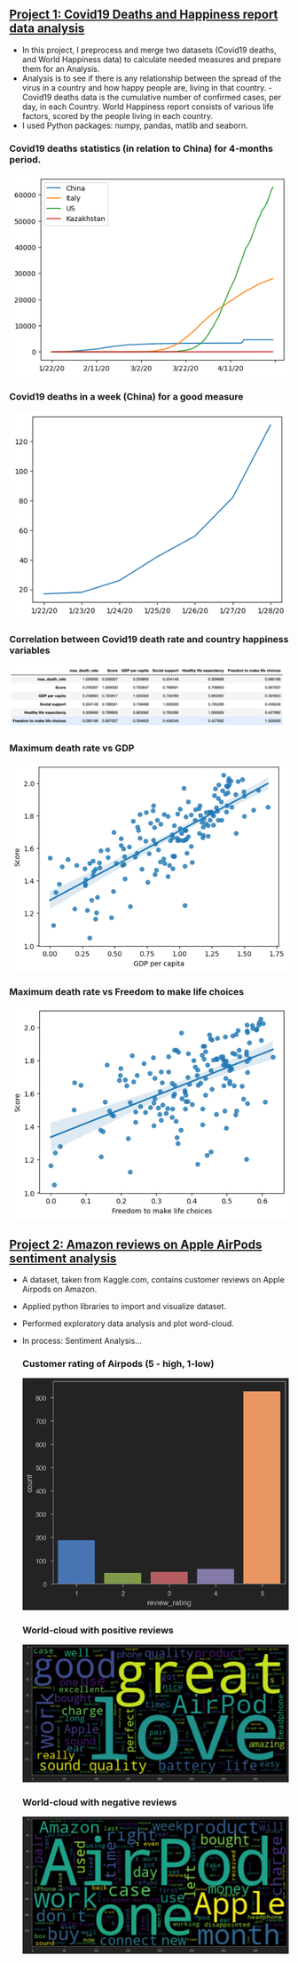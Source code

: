 
## [Project 1: Covid19 Deaths and Happiness report data analysis](https://github.com/arna-t/Covid19_deaths_Happiness_report)

- In this project, I preprocess and merge two datasets (Covid19 deaths, and World Happiness data) to calculate needed measures and prepare them for an Analysis.
- Analysis is to see if there is any relationship between the spread of the virus in a country and how happy people are, living in that country. - Covid19 deaths data is the cumulative number of confirmed cases, per day, in each Country. World Happiness report consists of various life factors, scored by the people living in each country.
- I used Python packages: numpy, pandas, matlib and seaborn.


### Covid19 deaths statistics (in relation to China) for 4-months period.
  ![](/images/plot1.png)


### Covid19 deaths in a week (China) for a good measure

  ![](/images/plot2.png)
  

### Correlation between Covid19 death rate and country happiness variables

   ![](/images/correlation.png)

### Maximum death rate vs GDP

   ![](/images/plot3.png)

### Maximum death rate vs Freedom to make life choices

   ![](/images/plot4.png)


## [Project 2: Amazon reviews on Apple AirPods sentiment analysis](https://github.com/arna-t/Amazon_reviews_exploratory_analysis)

- A dataset, taken from Kaggle.com, contains customer reviews on Apple Airpods on Amazon.
- Applied python libraries to import and visualize dataset.
- Performed exploratory data analysis and plot word-cloud.
- In process: Sentiment Analysis...

  ### Customer rating of Airpods (5 - high, 1-low)
  ![](/images/rating.png)


  ### World-cloud with positive reviews 
  ![](/images/positive.png)


  ### World-cloud with negative reviews 
  ![](/images/negative.png)
